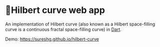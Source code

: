 # 🍒Hilbert curve web app

An implementation of Hilbert curve (also known as a Hilbert space-filling curve is a continuous fractal space-filling curve) in [Dart](https://www.dartlang.org/).

Demo: https://sureshg.github.io/hilbert-curve



